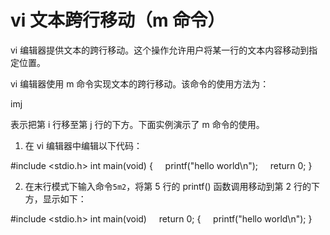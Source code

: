 # vi 文本跨行移动（m 命令）

vi 编辑器提供文本的跨行移动。这个操作允许用户将某一行的文本内容移动到指定位置。

vi 编辑器使用 m 命令实现文本的跨行移动。该命令的使用方法为：

imj

表示把第 i 行移至第 j 行的下方。下面实例演示了 m 命令的使用。

1) 在 vi 编辑器中编辑以下代码：

#include <stdio.h>
int main(void)
{
    printf("hello world\n");
    return 0;
}

2) 在末行模式下输入命令`5m2`，将第 5 行的 printf() 函数调用移动到第 2 行的下方，显示如下：

#include <stdio.h>
int main(void)
    return 0;
{
    printf("hello world\n");
}
